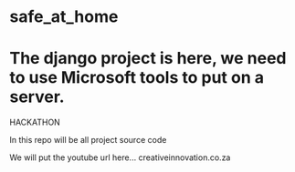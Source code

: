 # safe_at_home
# The django project is here, we need to use Microsoft tools to put on a server.

HACKATHON

In this repo will be all project source code

We will put the youtube url here...
creativeinnovation.co.za